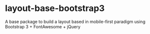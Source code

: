 layout-base-bootstrap3
======================

A base package to build a layout based in mobile-first paradigm using Bootstrap 3 + FontAwesome + jQuery
